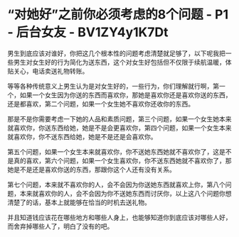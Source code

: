 # “对她好”之前你必须考虑的8个问题 - P1 - 后台女友 - BV1ZY4y1K7Dt

男生到底应该对谁好，你把这几个根本性的问题考虑清楚就足够了，以下呢我把一些男生对女生好的行为简化为送东西，这个对女生好包括但不仅限于续航温暖，体贴关心，电话卖送礼物转账。

等等各种传统意义上男生认为是对女生好的，一些行为，你们理解就行啊，第一个，如果一个女生因为你送的东西而喜欢你，那她是喜欢你还是喜欢你送的东西，还是都喜欢，第二个问题，如果一个女生她不喜欢你还收你的东西。

那是不是你需要考虑一下她的人品和素质问题，第三个问题，如果一个女生她本来就喜欢你，你送东西给她，她是不是会更喜欢你，第四个问题，如果一个女生本来就喜欢你，你不送东西给她，她是不是还是会喜欢你。

第五个问题，如果一个女生本来就喜欢你，你不送她东西她就不喜欢你了，这是不是真的喜欢，第六个问题，如果一个女生喜欢你，你不送东西她就不喜欢你了，那她是不是还是喜欢你送的东西，那跟你这个人还有没有关系。

第七个问题，本来就不喜欢你的人，会不会因为你送她东西就喜欢上你，第八个问题，本来就喜欢你的人，会不会因为你不送她东西而讨厌你，以上这八个问题你想清楚了的话，基本上就能够在恰当的时机去送礼物。

并且知道钱应该花在哪些地方和哪些人身上，也能够知道你到底应该对哪些人好，而舍弃掉哪些人了，明白了没有的吧。